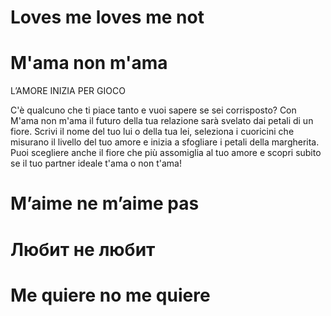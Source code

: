 Loves me loves me not
=============


M'ama non m'ama
=============

L’AMORE INIZIA PER GIOCO

C'è qualcuno che ti piace tanto e vuoi sapere se sei corrisposto? Con M'ama non m'ama il futuro della tua relazione sarà svelato dai petali di un fiore. Scrivi il nome del tuo lui o della tua lei, seleziona i cuoricini che misurano il livello del tuo amore e inizia a sfogliare i petali della margherita. Puoi scegliere anche il fiore che più assomiglia al tuo amore e scopri subito se il tuo partner ideale t'ama o non t'ama!


M’aime ne m’aime pas
=============


Любит не любит
=============


Me quiere no me quiere
=============